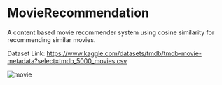 # MovieRecommendation
A content based movie recommender system using cosine similarity for recommending similar movies.

Dataset Link:
https://www.kaggle.com/datasets/tmdb/tmdb-movie-metadata?select=tmdb_5000_movies.csv





![movie](https://user-images.githubusercontent.com/82725681/171056746-28219ede-94a7-4b47-b6a2-c30391f8a54a.png)
